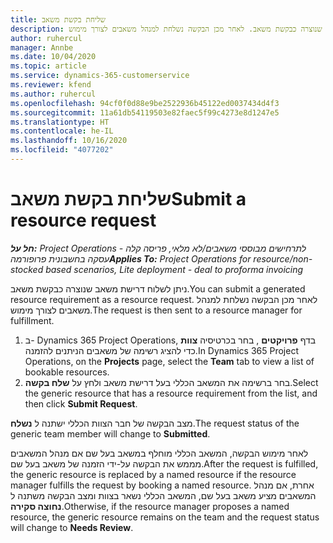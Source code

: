 ```yaml
---
title: שליחת בקשת משאב
description: ניתן לשלוח דרישת משאב שנוצרה כבקשת משאב. לאחר מכן הבקשה נשלחת למנהל משאבים לצורך מימוש.
author: ruhercul
manager: Annbe
ms.date: 10/04/2020
ms.topic: article
ms.service: dynamics-365-customerservice
ms.reviewer: kfend
ms.author: ruhercul
ms.openlocfilehash: 94cf0f0d88e9be2522936b45122ed0037434d4f3
ms.sourcegitcommit: 11a61db54119503e82faec5f99c4273e8d1247e5
ms.translationtype: HT
ms.contentlocale: he-IL
ms.lasthandoff: 10/16/2020
ms.locfileid: "4077202"
---
```

# <a name="submit-a-resource-request"></a><span data-ttu-id="42612-104">שליחת בקשת משאב</span><span class="sxs-lookup"><span data-stu-id="42612-104">Submit a resource request</span></span>

<span data-ttu-id="42612-105">_**חל על:** Project Operations לתרחישים מבוססי משאבים/לא מלאי, פריסה קלה - עסקה בחשבונית פרופורמה_</span><span class="sxs-lookup"><span data-stu-id="42612-105">_**Applies To:** Project Operations for resource/non-stocked based scenarios, Lite deployment - deal to proforma invoicing_</span></span>

<span data-ttu-id="42612-106">ניתן לשלוח דרישת משאב שנוצרה כבקשת משאב.</span><span class="sxs-lookup"><span data-stu-id="42612-106">You can submit a generated resource requirement as a resource request.</span></span> <span data-ttu-id="42612-107">לאחר מכן הבקשה נשלחת למנהל משאבים לצורך מימוש.</span><span class="sxs-lookup"><span data-stu-id="42612-107">The request is then sent to a resource manager for fulfillment.</span></span>

1. <span data-ttu-id="42612-108">ב- Dynamics 365 Project Operations, בדף **פרויקטים** , בחר בכרטיסיה **צוות** כדי להציג רשימה של משאבים הניתנים להזמנה.</span><span class="sxs-lookup"><span data-stu-id="42612-108">In Dynamics 365 Project Operations, on the **Projects** page, select the **Team** tab to view a list of bookable resources.</span></span> 
2. <span data-ttu-id="42612-109">בחר ברשימה את המשאב הכללי בעל דרישת משאב ולחץ על **שלח בקשה**.</span><span class="sxs-lookup"><span data-stu-id="42612-109">Select the generic resource that has a resource requirement from the list, and then click **Submit Request**.</span></span>

<span data-ttu-id="42612-110">מצב הבקשה של חבר הצוות הכללי ישתנה ל **נשלח**.</span><span class="sxs-lookup"><span data-stu-id="42612-110">The request status of the generic team member will change to **Submitted**.</span></span>

<span data-ttu-id="42612-111">לאחר מימוש הבקשה, המשאב הכללי מוחלף במשאב בעל שם אם מנהל המשאבים מממש את הבקשה על-ידי הזמנה של משאב בעל שם.</span><span class="sxs-lookup"><span data-stu-id="42612-111">After the request is fulfilled, the generic resource is replaced by a named resource if the resource manager fulfills the request by booking a named resource.</span></span> <span data-ttu-id="42612-112">אחרת, אם מנהל המשאבים מציע משאב בעל שם, המשאב הכללי נשאר בצוות ומצב הבקשה משתנה ל **נחוצה סקירה**.</span><span class="sxs-lookup"><span data-stu-id="42612-112">Otherwise, if the resource manager proposes a named resource, the generic resource remains on the team and the request status will change to **Needs Review**.</span></span>
